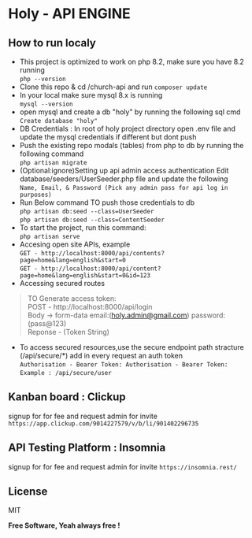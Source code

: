 # Holy - API ENGINE
## How to run localy

- This project is optimized to work on php 8.2, make sure you have 8.2 running   
```php --version```
- Clone this repo & cd /church-api and run
  ```composer update``` 
- In your local make sure mysql 8.x is running   
```mysql --version```
- open mysql and create a db "holy" by running the following sql cmd  
  ```Create database "holy"```
- DB Credentials : In root of holy project directory open .env file and update the mysql credentials if different but dont push
- Push the existing repo modals (tables) from php to db by running the following command    
  ```php artisan migrate```
- (Optional:ignore)Setting up api admin access authentication Edit database/seeders/UserSeeder.php file and update the following  
  ```Name, Email, & Password (Pick any admin pass for api log in purposes) ```
- Run Below command TO push those credentials to db   
```php artisan db:seed --class=UserSeeder```   
   ```php artisan db:seed --class=ContentSeeder```
- To start the project, run this command:   
 ```php artisan serve```
- Accesing open site APIs, example   
 ```GET - http://localhost:8000/api/contents?page=home&lang=english&start=0```  
 ```GET - http://localhost:8000/api/content?page=home&lang=english&start=0&id=123```
- Accessing secured routes  
> TO Generate access token:   
>POST - http://localhost:8000/api/login   
>Body -> form-data email:(holy.admin@gmail.com) password:(pass@123)  
>Reponse - (Token String) 
- To access secured resources,use the secure endpoint path stracture (/api/secure/*) add in every request an auth token   
```Authorisation - Bearer Token: Authorisation - Bearer Token:```  
```Example : /api/secure/user```

## Kanban board : Clickup
signup for for fee and request admin for invite
```https://app.clickup.com/9014227579/v/b/li/901402296735```

## API Testing Platform : Insomnia
signup for for fee and request admin for invite
```https://insomnia.rest/```


## License

MIT

**Free Software, Yeah always free !**

